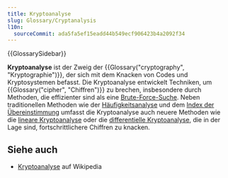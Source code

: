 ```yaml
---
title: Kryptoanalyse
slug: Glossary/Cryptanalysis
l10n:
  sourceCommit: ada5fa5ef15eadd44b549ecf906423b4a2092f34
---
```


{{GlossarySidebar}}

**Kryptoanalyse** ist der Zweig der {{Glossary("cryptography", "Kryptographie")}}, der sich mit dem Knacken von Codes und Kryptosystemen befasst. Die Kryptoanalyse entwickelt Techniken, um {{Glossary("cipher", "Chiffren")}} zu brechen, insbesondere durch Methoden, die effizienter sind als eine [Brute-Force-Suche](https://en.wikipedia.org/wiki/Brute-force_search). Neben traditionellen Methoden wie der [Häufigkeitsanalyse](https://en.wikipedia.org/wiki/Frequency_analysis) und dem [Index der Übereinstimmung](https://en.wikipedia.org/wiki/Index_of_coincidence) umfasst die Kryptoanalyse auch neuere Methoden wie die [lineare Kryptoanalyse](https://en.wikipedia.org/wiki/Linear_cryptanalysis) oder die [differentielle Kryptoanalyse](https://en.wikipedia.org/wiki/Differential_cryptanalysis), die in der Lage sind, fortschrittlichere Chiffren zu knacken.

## Siehe auch

- [Kryptoanalyse](https://en.wikipedia.org/wiki/Cryptanalysis) auf Wikipedia
